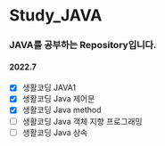 # Study_JAVA

### JAVA를 공부하는 Repository입니다.

#### 2022.7
- [X] 생활코딩 JAVA1
- [X] 생활코딩 Java 제어문
- [X] 생활코딩 Java method
- [ ] 생활코딩 Java 객체 지향 프로그래밍
- [ ] 생활코딩 Java 상속
